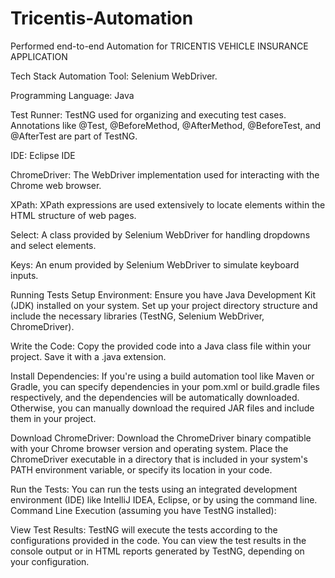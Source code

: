 # Tricentis-Automation
Performed end-to-end Automation for TRICENTIS VEHICLE INSURANCE APPLICATION

Tech Stack
Automation Tool: Selenium WebDriver.

Programming Language: Java

Test Runner: TestNG used for organizing and executing test cases. Annotations like @Test, @BeforeMethod, @AfterMethod, @BeforeTest, and @AfterTest are part of TestNG.

IDE: Eclipse IDE

ChromeDriver: The WebDriver implementation used for interacting with the Chrome web browser.

XPath: XPath expressions are used extensively to locate elements within the HTML structure of web pages.

Select: A class provided by Selenium WebDriver for handling dropdowns and select elements.

Keys: An enum provided by Selenium WebDriver to simulate keyboard inputs.

Running Tests
Setup Environment: Ensure you have Java Development Kit (JDK) installed on your system. Set up your project directory structure and include the necessary libraries (TestNG, Selenium WebDriver, ChromeDriver).

Write the Code: Copy the provided code into a Java class file within your project. Save it with a .java extension.

Install Dependencies: If you're using a build automation tool like Maven or Gradle, you can specify dependencies in your pom.xml or build.gradle files respectively, and the dependencies will be automatically downloaded. Otherwise, you can manually download the required JAR files and include them in your project.

Download ChromeDriver: Download the ChromeDriver binary compatible with your Chrome browser version and operating system. Place the ChromeDriver executable in a directory that is included in your system's PATH environment variable, or specify its location in your code.

Run the Tests: You can run the tests using an integrated development environment (IDE) like IntelliJ IDEA, Eclipse, or by using the command line. Command Line Execution (assuming you have TestNG installed):

View Test Results: TestNG will execute the tests according to the configurations provided in the code. You can view the test results in the console output or in HTML reports generated by TestNG, depending on your configuration.
